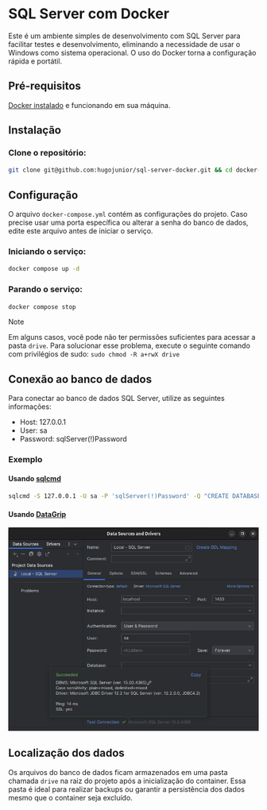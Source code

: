 # SQL Server com Docker
Este é um ambiente simples de desenvolvimento com SQL Server para facilitar testes e desenvolvimento, eliminando a necessidade de usar o Windows como sistema operacional. O uso do Docker torna a configuração rápida e portátil.

## Pré-requisitos
[Docker instalado](https://docs.docker.com/get-docker/) e funcionando em sua máquina.

## Instalação
### Clone o repositório:
```sh
git clone git@github.com:hugojunior/sql-server-docker.git && cd docker-sql-server
```

## Configuração
O arquivo `docker-compose.yml` contém as configurações do projeto. Caso precise usar uma porta específica ou alterar a senha do banco de dados, edite este arquivo antes de iniciar o serviço.

### Iniciando o serviço:
```sh
docker compose up -d
```
### Parando o serviço:
```sh
docker compose stop
```

> [!NOTE]
> Em alguns casos, você pode não ter permissões suficientes para acessar a pasta `drive`. Para solucionar esse problema, execute o seguinte comando com privilégios de sudo: `sudo chmod -R a+rwX drive`

## Conexão ao banco de dados
Para conectar ao banco de dados SQL Server, utilize as seguintes informações:

- Host: 127.0.0.1
- User: sa
- Password: sqlServer(!)Password

### Exemplo 

#### Usando [sqlcmd](https://learn.microsoft.com/pt-br/sql/tools/sqlcmd/sqlcmd-utility)
```sh
sqlcmd -S 127.0.0.1 -U sa -P 'sqlServer(!)Password' -Q "CREATE DATABASE MeuBancoDeDados;"
```

#### Usando [DataGrip](https://www.jetbrains.com/datagrip/)
![DataGrip](images/datagrip.png)


## Localização dos dados
Os arquivos do banco de dados ficam armazenados em uma pasta chamada `drive` na raiz do projeto após a inicialização do container. Essa pasta é ideal para realizar backups ou garantir a persistência dos dados mesmo que o container seja excluído.

